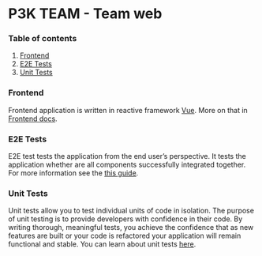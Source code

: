 # P3K TEAM - Team web

### Table of contents

1. [Frontend](#frontend)
1. [E2E Tests](#e2e-tests)
1. [Unit Tests](#unit-tests)

### Frontend

Frontend application is written in reactive framework [Vue](https://vuejs.org). More on that in [Frontend docs](docs/FRONTEND.md).

### E2E Tests

E2E test tests the application from the end user’s perspective. It tests the application whether are all components successfully integrated together.
For more information see the [this guide](docs/E2E_TESTS.md).


### Unit Tests

Unit tests allow you to test individual units of code in isolation. The purpose of unit testing is to provide developers with confidence in their code. By writing thorough, meaningful tests, you achieve the confidence that as new features are built or your code is refactored your application will remain functional and stable.
You can learn about unit tests [here](docs/UNIT_TESTS.md).
